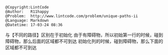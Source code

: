 ```
@Copyright:LintCode
@Author:   R11happy
@Problem:  http://www.lintcode.com/problem/unique-paths-ii
@Language: Markdown
@Datetime: 17-03-24 08:36
```

与【不同的路径】区别在于初始化
由于有障碍物，所以初始第一行的时候，碰到障碍物，那么后面的区域都不可到达
初始化列的时候，碰到障碍物，那么下面的区域都不可到达
